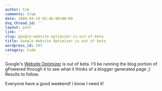 ```yaml
---
author: tim
comments: true
date: 2008-04-19 02:46:00+00:00
dsq_thread_id: ''
layout: post
link: ''
slug: google-website-optimizer-is-out-of-beta
title: Google Website Optimizer is out of beta
wordpress_id: 107
category: Code
---
```


Google's [Website Optimizer](http://www.google.com/websiteoptimizer) is out of
beta. I'll be running the blog portion of gPowered through it to see what it
thinks of a blogger generated page ;) Results to follow.  
  
Everyone have a good weekend! I know I need it!

